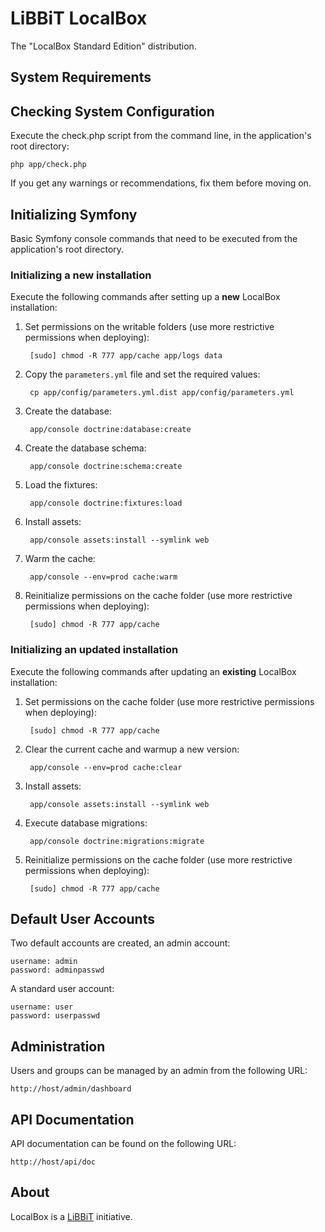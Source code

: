 # LiBBiT LocalBox

The "LocalBox Standard Edition" distribution.

## System Requirements

## Checking System Configuration

Execute the check.php script from the command line, in the application's root directory:

    php app/check.php
    
If you get any warnings or recommendations, fix them before moving on.

## Initializing Symfony

Basic Symfony console commands that need to be executed from the application's root directory.

### Initializing a new installation

Execute the following commands after setting up a **new** LocalBox installation:

1. Set permissions on the writable folders (use more restrictive permissions when deploying):

        [sudo] chmod -R 777 app/cache app/logs data

2. Copy the `parameters.yml` file and set the required values:

        cp app/config/parameters.yml.dist app/config/parameters.yml

3. Create the database:

        app/console doctrine:database:create

4. Create the database schema:

        app/console doctrine:schema:create

5. Load the fixtures:

        app/console doctrine:fixtures:load

6. Install assets:

        app/console assets:install --symlink web

7. Warm the cache:

        app/console --env=prod cache:warm

8. Reinitialize permissions on the cache folder (use more restrictive permissions when deploying):

        [sudo] chmod -R 777 app/cache

### Initializing an updated installation

Execute the following commands after updating an **existing** LocalBox installation:

1. Set permissions on the cache folder (use more restrictive permissions when deploying):

        [sudo] chmod -R 777 app/cache

2. Clear the current cache and warmup a new version:

        app/console --env=prod cache:clear

3. Install assets:

        app/console assets:install --symlink web

4. Execute database migrations:

        app/console doctrine:migrations:migrate

5. Reinitialize permissions on the cache folder (use more restrictive permissions when deploying):

        [sudo] chmod -R 777 app/cache

## Default User Accounts

Two default accounts are created, an admin account:

    username: admin
    password: adminpasswd

A standard user account:

    username: user
    password: userpasswd

## Administration

Users and groups can be managed by an admin from the following URL:

    http://host/admin/dashboard

## API Documentation

API documentation can be found on the following URL:

    http://host/api/doc

## About

LocalBox is a [LiBBiT](http://www.libbit.eu) initiative.
